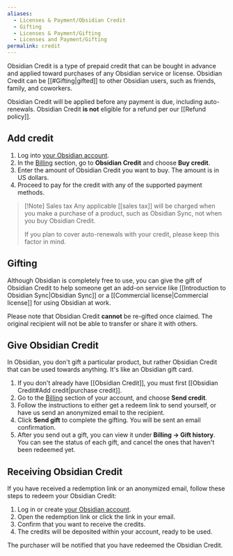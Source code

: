 ```yaml
---
aliases:
  - Licenses & Payment/Obsidian Credit
  - Gifting
  - Licenses & Payment/Gifting
  - Licenses and Payment/Gifting
permalink: credit
---
```

Obsidian Credit is a type of prepaid credit that can be bought in advance and applied toward purchases of any Obsidian service or license. Obsidian Credit can be [[#Gifting|gifted]] to other Obsidian users, such as friends, family, and coworkers.

Obsidian Credit will be applied before any payment is due, including auto-renewals. Obsidian Credit **is not** eligible for a refund per our [[Refund policy]].

## Add credit

1. Log into [your Obsidian account](https://obsidian.md/account/billing).
2. In the [Billing](https://obsidian.md/account/billing) section, go to **Obsidian Credit** and choose **Buy credit**.
3. Enter the amount of Obsidian Credit you want to buy. The amount is in US dollars.
4. Proceed to pay for the credit with any of the supported payment methods.

> [!Note] Sales tax
> Any applicable [[sales tax]] will be charged when you make a purchase of a product, such as Obsidian Sync, not when you buy Obsidian Credit.
>
> If you plan to cover auto-renewals with your credit, please keep this factor in mind.

## Gifting

Although Obsidian is completely free to use, you can give the gift of Obsidian Credit to help someone get an add-on service like [[Introduction to Obsidian Sync|Obsidian Sync]] or a [[Commercial license|Commercial license]] for using Obsidian at work.

Please note that Obsidian Credit **cannot** be re-gifted once claimed. The original recipient will not be able to transfer or share it with others.

## Give Obsidian Credit

In Obsidian, you don't gift a particular product, but rather Obsidian Credit that can be used towards anything. It's like an Obsidian gift card.

1. If you don't already have [[Obsidian Credit]], you must first [[Obsidian Credit#Add credit|purchase credit]].
2. Go to the [Billing](https://obsidian.md/account/billing) section of your account, and choose **Send credit**.
3. Follow the instructions to either get a redeem link to send yourself, or have us send an anonymized email to the recipient.
4. Click **Send gift** to complete the gifting. You will be sent an email confirmation.
5. After you send out a gift, you can view it under **Billing → Gift history**. You can see the status of each gift, and cancel the ones that haven't been redeemed yet.

## Receiving Obsidian Credit

If you have received a redemption link or an anonymized email, follow these steps to redeem your Obsidian Credit:

1. Log in or create [your Obsidian account](https://obsidian.md/account/billing).
2. Open the redemption link or click the link in your email.
3. Confirm that you want to receive the credits.
4. The credits will be deposited within your account, ready to be used.

The purchaser will be notified that you have redeemed the Obsidian Credit.
